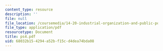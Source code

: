 ```yaml
---
content_type: resource
description: ''
file: null
file_location: /coursemedia/14-20-industrial-organization-and-public-policy-spring-2003/68032b154294a52bf15cd4dea74bda08_ps4.pdf
file_type: application/pdf
resourcetype: Document
title: ps4.pdf
uid: 68032b15-4294-a52b-f15c-d4dea74bda08
---
```

